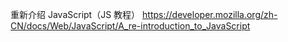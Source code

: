 重新介绍 JavaScript（JS 教程）  https://developer.mozilla.org/zh-CN/docs/Web/JavaScript/A_re-introduction_to_JavaScript
